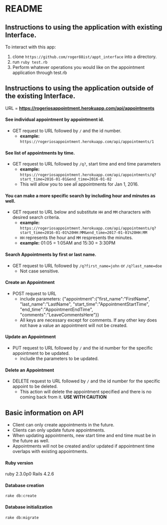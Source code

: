 # README

## Instructions to using the application with existing Interface.

  To interact with this app:
  1. clone `https://github.com/roger88ist/appt_interface` into a directory.
  2. run `ruby test.rb`
  3. Perform whatever operations you would like on the appointment application through test.rb

## Instructions to using the application outside of the existing Interface.
  URL = **https://rogeriosappointment.herokuapp.com/api/appointments**
  
#### See individual appointment by appointment id.
  * GET request to URL followed by `/` and the id number.
    - **example:** `https://rogeriosappointment.herokuapp.com/api/appointments/1`

#### See list of appointments by time.
  * GET request to URL followed by `/q?`, start time and end time parameters
  	- **example:** `https://rogeriosappointment.herokuapp.com/api/appointments/q?start_time=2016-01-01&end_time=2016-01-02`
  	- This will allow you to see all appointments for Jan 1, 2016.

#### You can make a more specific search by including hour and minutes as well.
  * GET request to URL below and substitute `HH` and `MM` characters with desired search criteria.
    - **example:** `https://rogeriosappointment.herokuapp.com/api/appointments/q?start_time=2016-01-01%20HH:MM&end_time=2017-01-01%20HH:MM`
    - `HH` represents the hour and `MM` respresents the minutes.
    - **example:** 01:05 = 1:05AM and 15:30 = 3:30PM

#### Search Appointments by first or last name.
  * GET request to URL followed by `/q?first_name=john` or `/q?last_name=doe`
    - Not case sensitive.

#### Create an Appointment
  * POST request to URL 
    - include parameters: {"appointment":{"first_name":"FirstName", "last_name":"LastName", "start_time":"AppointmentStartTime", "end_time":"AppointmentEndTime", "comments":"LeaveCommentsHere"}}
    - All keys are necessary except for comments. If any other key does not have a value an appointment will not be created.

#### Update an Appointment
  * PUT request to URL followed by `/` and the id number for the specific appointment to be updated.
    - include the parameters to be updated.

#### Delete an Appointment
  * DELETE request to URL followed by `/` and the id number for the specific appoint to be deleted.
    - This action will delete the appointment specified and there is no coming back from it. **USE WITH CAUTION**

## Basic information on API
  * Client can only create appointments in the future.
  * Clients can only update future appointments.
  * When updating appointments, new start time and end time must be in the future as well.
  * Appointments will not be created and/or updated if appointment time overlaps with existing appointments.


#### Ruby version
 ruby 2.3.0p0
 Rails 4.2.6

#### Database creation
`rake db:create`

#### Database initialization
`rake db:migrate`

